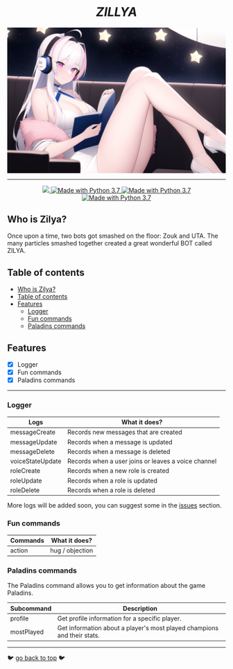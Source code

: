 <h1 align="center"><strong><i>ZILLYA</i></strong></h1>


<img src="./src/assets/img/readme-zillya.png" align="center">

---

<div align="center">

  <a href="https://heroku.com/">
    <img src="https://img.shields.io/badge/deploy_to-OVHCloud-blue.svg?style=for-the-badge&logo=OVH">
  </a>

  <a href="https://nodejs.org/en/">
    <img src="https://img.shields.io/badge/Made%20With-Node.JS%203.7-green.svg?style=for-the-badge&logo=node.js" alt="Made with Python 3.7">
  </a>

  <a href="">
    <img src="https://img.shields.io/badge/Team-Phearion-cyan.svg?style=for-the-badge" alt="Made with Python 3.7">
  </a>

  <a href="">
    <img src="https://img.shields.io/badge/Language-TS-cyan.svg?style=for-the-badge&logo=TypeScript" alt="Made with Python 3.7">
  </a>

</div>


## Who is Zilya?

Once upon a time, two bots got smashed on the floor: Zouk and UTA.
The many particles smashed together created a great wonderful BOT called ZILYA.


[//]: # (table of contents)
## Table of contents

- [Who is Zilya?](#who-is-zilya)
- [Table of contents](#table-of-contents)
- [Features](#features)
  - [Logger](#logger)
  - [Fun commands](#fun-commands)
  - [Paladins commands](#paladins-commands)


## Features 

- [x] Logger
- [x] Fun commands
- [x] Paladins commands

--- 
### Logger

| Logs            | What it does?                                       |
|-----------------|-----------------------------------------------------|
| messageCreate   | Records new messages that are created               |
| messageUpdate   | Records when a message is updated                   |
| messageDelete   | Records when a message is deleted                   |
| voiceStateUpdate | Records when a user joins or leaves a voice channel |
| roleCreate      | Records when a new role is created                  |
| roleUpdate      | Records when a role is updated                      |
| roleDelete      | Records when a role is deleted                      |

More logs will be added soon, you can suggest some in the [issues](https://github.com/PhantHive/zillya/issues) section.

### Fun commands

| Commands | What it does? |
|----------|---------------|
| action    | hug / objection     |


### Paladins commands

The Paladins command allows you to get information about the game Paladins.

| Subcommand | Description |
| ---------- | ----------- |
| profile    | Get profile information for a specific player. |
| mostPlayed | Get information about a player's most played champions and their stats. |

--- 
[//]: # (go back to top)
🐦 [go back to top](#table-of-contents) 🐦